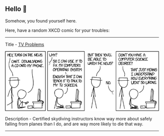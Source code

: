 ## Hello 👀

Somehow, you found yourself here.

Here, have a random XKCD comic for your troubles:

-----------------------------------

Title - [TV Problems](https://xkcd.com/1760)

![TV Problems](./random_comic.png)

Description - Certified skydiving instructors know way more about safely falling from planes than I do, and are way more likely to die that way.

-----------------------------------